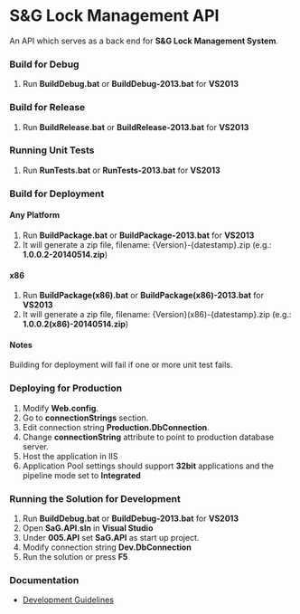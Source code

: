 S&G Lock Management API
======================

An API which serves as a back end for **S&G Lock Management System**.


### Build for Debug
1. Run **BuildDebug.bat** or **BuildDebug-2013.bat** for **VS2013**

### Build for Release
1. Run **BuildRelease.bat** or **BuildRelease-2013.bat** for **VS2013**

### Running Unit Tests
1. Run **RunTests.bat** or **RunTests-2013.bat** for **VS2013**

### Build for Deployment

#### Any Platform
1. Run **BuildPackage.bat** or **BuildPackage-2013.bat** for **VS2013**
2. It will generate a zip file, filename: {Version}-{datestamp}.zip (e.g.: **1.0.0.2-20140514.zip**)

#### x86
1. Run **BuildPackage(x86).bat** or **BuildPackage(x86)-2013.bat** for **VS2013**
2. It will generate a zip file, filename: {Version}(x86)-{datestamp}.zip (e.g.: **1.0.0.2(x86)-20140514.zip**)

#### Notes
Building for deployment will fail if one or more unit test fails.

### Deploying for Production
1. Modify **Web.config**.
2. Go to **connectionStrings** section.
3. Edit connection string **Production.DbConnection**.
4. Change **connectionString** attribute to point to production database server.
5. Host the application in IIS
6. Application Pool settings should support **32bit** applications and the pipeline mode set to **Integrated**


### Running the Solution for Development
1. Run **BuildDebug.bat** or **BuildDebug-2013.bat** for **VS2013**
2. Open **SaG.API.sln** in **Visual Studio**
3. Under **005.API** set **SaG.API** as start up project.
4. Modify connection string **Dev.DbConnection**
5. Run the solution or press **F5**

### Documentation
* [Development Guidelines](DevGuide/README.md)